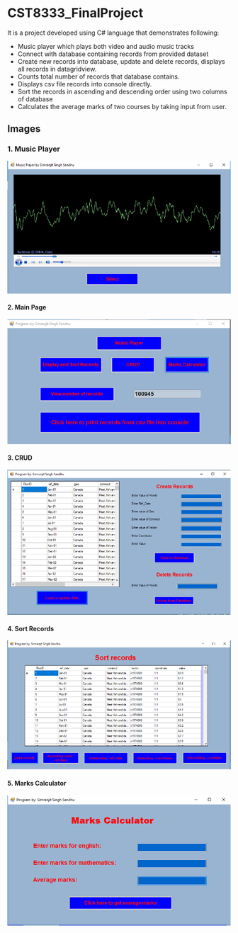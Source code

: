 # CST8333_FinalProject

It is a project developed using C# language that demonstrates following:

- Music player which plays both video and audio music tracks
-	Connect with database containing records from provided dataset
-	Create new records into database, update and delete records, displays all records in datagridview.
-	Counts total number of records that database contains.
-	Displays csv file records into console directly.
-	Sort the records in ascending and descending order using two columns of database
-	Calculates the average marks of two courses by taking input from user. 

## Images

### 1. Music Player
![](Images/MusicPlayer.PNG)


#### 2. Main Page
![](Images/MainPage.PNG)


#### 3. CRUD
![](Images/CRUD.PNG)


#### 4. Sort Records
![](Images/SortRecords.PNG)


#### 5. Marks Calculator
![](Images/Calculator.PNG)
